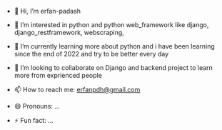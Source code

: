 - 👋 Hi, I’m erfan-padash
- 👀 I’m interested in python and python web_framework like django, django_restframework, webscraping, 
- 🌱 I’m currently learning more about python and i have been learning since the end of 2022 and try to be better every day 
- 💞️ I’m looking to collaborate on Django and backend project to learn more from exprienced people
- 📫 How to reach me: erfanpdh@gmail.com
- 😄 Pronouns: ...

- ⚡ Fun fact: ...


